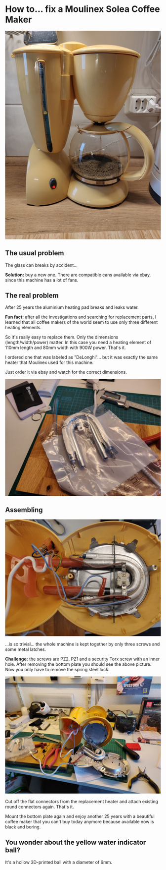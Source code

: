 # How to... fix a Moulinex Solea Coffee Maker

<img src="moulinex-solea.jpg"/>

## The usual problem

The glass can breaks by accident... 

**Solution:** buy a new one. There are compatible cans available via ebay, since this machine has a lot of fans.

## The real problem

After 25 years the aluminium heating pad breaks and leaks water.

**Fun fact:** after all the investigations and searching for replacement parts, I learned that all coffee makers of the world seem to use only three different heating elements. 

So it's really easy to replace them. Only the dimensions (length/width/power) matter. In this case you need a heating element of 110mm length and 80mm width with 900W power. That's it. 

I ordered one that was labeled as "DeLonghi"... but it was exactly the same heater that Moulinex used for this machine.

Just order it via ebay and watch for the correct dimensions.

<img src="replacement-heating.jpg" />



## Assembling

<img src="heating-plate-mounted.jpg"/>

...is so trivial... the whole machine is kept together by only three screws and some metal latches. 

**Challenge:** the screws are PZ2, PZ1 and a security Torx screw with an inner hole.
After removing the bottom plate you should see the above picture. Now you only have to remove the spring steel lock.

<img src="heating-plate-dismounted.jpg" />

Cut off the flat connectors from the replacement heater and attach existing round connectors again. That's it. 

Mount the bottom plate again and enjoy another 25 years with a beautiful coffee maker that you can't buy today anymore because available now is black and boring.

## You wonder about the yellow water indicator ball?

It's a hollow 3D-printed ball with a diameter of 6mm. 
